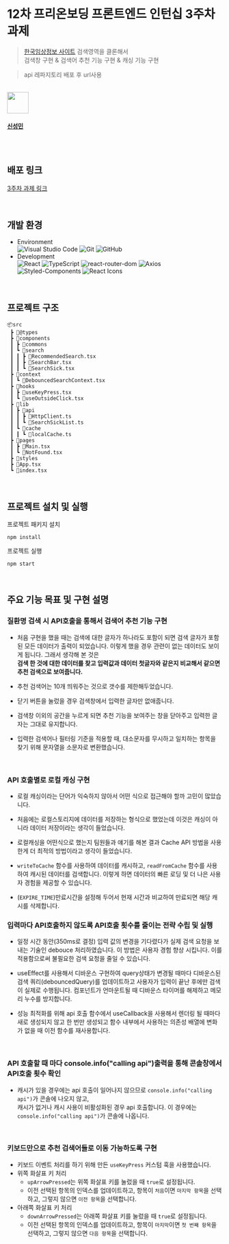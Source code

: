 # 12차 프리온보딩 프론트엔드 인턴십 3주차 과제

> [한국임상정보 사이트](https://clinicaltrialskorea.com/) 검색영역을 클론해서  
> 검색창 구현 & 검색어 추천 기능 구현 & 캐싱 기능 구현

> api 레파지토리 배포 후 url사용

</br>

<td align="center"><a href="https://github.com/seongm2n"><img align="center" width="50" height="50" src="https://avatars.githubusercontent.com/u/62044613?v=4"/><br /><sub><h3>신성민</h3></sub></a><br /></td>
</br>

## 배포 링크

[3주차 과제 링크](https://pre-onboarding-12th-3-katqmbei5-seongm2n.vercel.app/)

</br>

## 개발 환경

- Environment  
  ![Visual Studio Code](https://img.shields.io/badge/Visual%20Studio%20Code-007ACC?style=for-the-badge&logo=visual-studio-code&logoColor=white)
  ![Git](https://img.shields.io/badge/Git-F05032?style=for-the-badge&logo=git&logoColor=white)
  ![GitHub](https://img.shields.io/badge/GitHub-181717?style=for-the-badge&logo=github&logoColor=white)
- Development  
  ![React](https://img.shields.io/badge/React-61DAFB?style=for-the-badge&logo=react&logoColor=white)
  ![TypeScript](https://img.shields.io/badge/TypeScript-007ACC?style=for-the-badge&logo=typescript&logoColor=white)
  ![react-router-dom](https://img.shields.io/badge/react--router--dom-CA4245?style=for-the-badge&logo=react-router&logoColor=white)
  ![Axios](https://img.shields.io/badge/Axios-671CDF?style=for-the-badge&logo=axios&logoColor=white)
  ![Styled-Components](https://img.shields.io/badge/styled--components%20CSS-DB7093?style=for-the-badge&logo=styledcomponents&logoColor=white)
  ![React Icons](https://img.shields.io/badge/React%20Icons-E91D63?style=for-the-badge&logo=react&logoColor=white)

</br>

## 프로젝트 구조

```
📦src
 ┣ 📂@types
 ┣ 📂components
 ┃ ┣ 📂commons
 ┃ ┗ 📂search
 ┃ ┃ ┣ 📜RecommendedSearch.tsx
 ┃ ┃ ┣ 📜SearchBar.tsx
 ┃ ┃ ┗ 📜SearchSick.tsx
 ┣ 📂context
 ┃ ┗ 📜DebouncedSearchContext.tsx
 ┣ 📂hooks
 ┃ ┣ 📜useKeyPress.tsx
 ┃ ┗ 📜useOutsideClick.tsx
 ┣ 📂lib
 ┃ ┣ 📂api
 ┃ ┃ ┣ 📜HttpClient.ts
 ┃ ┃ ┗ 📜SearchSickList.ts
 ┃ ┗ 📂cache
 ┃ ┃ ┗ 📜localCache.ts
 ┣ 📂pages
 ┃ ┣ 📜Main.tsx
 ┃ ┗ 📜NotFound.tsx
 ┣ 📂styles
 ┣ 📜App.tsx
 ┗ 📜index.tsx
```

</br>

## 프로젝트 설치 및 실행

프로젝트 패키지 설치

```
npm install
```

프로젝트 실행

```
npm start
```

</br>

## 주요 기능 목표 및 구현 설명

### 질환명 검색 시 API호출을 통해서 검색어 추천 기능 구현
- 처음 구현을 했을 때는 검색에 대한 글자가 하나라도 포함이 되면 검색 글자가 포함된 모든 데이터가 출력이 되었습니다. 이렇게 했을 경우 관련이 없는 데이터도 보이게 됩니다. 그래서 생각해 본 것은    
**검색 한 것에 대한 데이터를 찾고 입력값과 데이터 첫글자와 같은지 비교해서 같으면 추천 검색으로 보여줍니다.** 

- 추천 검색어는 10개 띄워주는 것으로 갯수를 제한해두었습니다.
- 닫기 버튼을 눌렀을 경우 검색창에서 입력한 글자만 없애줍니다.
- 검색창 이외의 공간을 누르게 되면 추천 기능을 보여주는 창을 닫아주고 입력한 글자는 그대로 유지합니다.
- 입력한 검색어나 필터링 기준을 적용할 때, 대소문자를 무시하고 일치하는 항목을 찾기 위해 문자열을 소문자로 변환했습니다.
</br>

### API 호출별로 로컬 캐싱 구현
- 로컬 캐싱이라는 단어가 익숙하지 않아서 어떤 식으로 접근해야 할까 고민이 많았습니다.

- 처음에는 로컬스토리지에 데이터를 저장하는 형식으로 했었는데 이것은 캐싱이 아니라 데이터 저장이라는 생각이 들었습니다.

- 로컬캐싱을 어떤식으로 했는지 팀원들과 얘기를 해본 결과 Cache API 방법을 사용한게 더 최적의 방법이라고 생각이 들었습니다.

- `writeToCache` 함수를 사용하여 데이터를 캐시하고, `readFromCache` 함수를 사용하여 캐시된 데이터를 검색합니다. 이렇게 하면 데이터의 빠른 로딩 및 더 나은 사용자 경험을 제공할 수 있습니다.

- (`EXPIRE_TIME`)만료시간을 설정해 두어서 현재 시간과 비교하여 만료되면 해당 캐시를 삭제합니다.
  </br>

### 입력마다 API호출하지 않도록 API호출 횟수를 줄이는 전략 수립 및 실행
- 일정 시간 동안(350ms로 결정) 입력 값의 변경을 기다렸다가 실제 검색 요청을 보내는 기술인 debouce 처리하였습니다. 이 방법은 사용자 경험 향상 시킵니다. 이를 적용함으로써 불필요한 검색 요청을 줄일 수 있습니다.   
- useEffect를 사용해서 디바운스 구현하여 query상태가 변경될 때마다 디바운스된 검색 쿼리(debouncedQuery)를 업데이트하고 사용자가 입력이 끝난 후에만 검색이 실제로 수행됩니다.
컴포넌트가 언마운트될 때 디바운스 타이머를 해제하고 메모리 누수를 방지합니다.

- 성능 최적화를 위해 api 호출 함수에서 useCallback을 사용해서 렌더링 될 때마다 새로 생성되지 않고 한 번만 생성되고 함수 내부에서 사용하는 의존성 배열에 변화가 없을 때 이전 함수를 재사용합니다.
</br>

### API 호출할 때 마다 console.info("calling api")출력을 통해 콘솔창에서 API호출 횟수 확인
- 캐시가 있을 경우에는 api 호출이 일어나지 않으므로 `console.info("calling api")`가 콘솔에 나오지 않고,   
캐시가 없거나 캐시 사용이 비활성화된 경우 api 호출합니다. 이 경우에는 `console.info("calling api")`가 콘솔에 나옵니다.
</br>

### 키보드만으로 추천 검색어들로 이동 가능하도록 구현
- 키보드 이벤트 처리를 하기 위해 만든 `useKeyPress` 커스텀 훅을 사용했습니다.
- 위쪽 화살표 키 처리
  - `upArrowPressed`는 위쪽 화살표 키를 눌렀을 때 `true`로 설정됩니다.
  - 이전 선택된 항목의 인덱스를 업데이트하고, 항목이 `처음`이면 `마지막 항목`을 선택하고, 그렇지 않으면 `이전 항목`을 선택합니다.
- 아래쪽 화살표 키 처리
  - `downArrowPressed`는 아래쪽 화살표 키를 눌렀을 때 `true`로 설정됩니다.
  - 이전 선택된 항목의 인덱스를 업데이트하고, 항목이 `마지막`이면 `첫 번째 항목`을 선택하고, 그렇지 않으면 `다음 항목`을 선택합니다.
